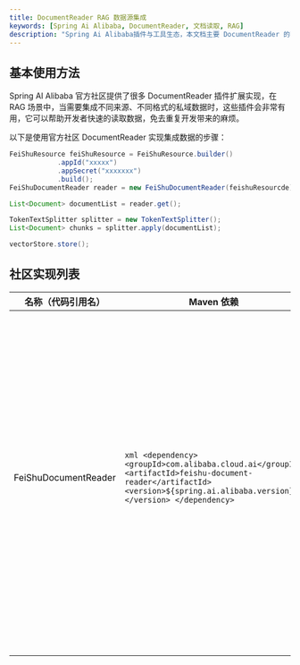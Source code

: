 ```yaml
---
title: DocumentReader RAG 数据源集成
keywords: [Spring Ai Alibaba, DocumentReader, 文档读取, RAG]
description: "Spring Ai Alibaba插件与工具生态，本文档主要 DocumentReader 的不同实现与使用方法，用于RAG集成不同私域数据。"
---
```


## 基本使用方法
Spring AI Alibaba 官方社区提供了很多 DocumentReader 插件扩展实现，在 RAG 场景中，当需要集成不同来源、不同格式的私域数据时，这些插件会非常有用，它可以帮助开发者快速的读取数据，免去重复开发带来的麻烦。



以下是使用官方社区 DocumentReader 实现集成数据的步骤：

```java
FeiShuResource feiShuResource = FeiShuResource.builder()
			.appId("xxxxx")
			.appSecret("xxxxxxx")
			.build();
FeiShuDocumentReader reader = new FeiShuDocumentReader(feishuResourcde);

List<Document> documentList = reader.get();

TokenTextSplitter splitter = new TokenTextSplitter();
List<Document> chunks = splitter.apply(documentList);

vectorStore.store();
```


## 社区实现列表

| 名称（代码引用名） | Maven 依赖 | 说明 |
| --- | --- | --- |
| <font style="color:#080808;background-color:#ffffff;">FeiShuDocumentReader</font> | ```xml <dependency>   <groupId>com.alibaba.cloud.ai</groupId>   <artifactId>feishu-document-reader</artifactId>   <version>${spring.ai.alibaba.version}</version> </dependency> ```  | 飞书文档库读取器，可用在 RAG 场景中，将飞书中的文档源读取并写入向量数据库。<br/><br/>示例地址（如有） |
| | | |
| | | |
| | | |

